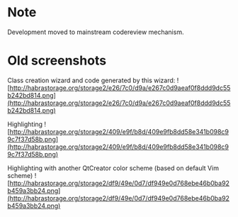 # Note #

Development moved to mainstream codereview mechanism.

# Old screenshots #
Class creation wizard and code generated by this wizard:
![http://habrastorage.org/storage2/e26/7c0/d9a/e267c0d9aeaf0f8ddd9dc55b242bd814.png](http://habrastorage.org/storage2/e26/7c0/d9a/e267c0d9aeaf0f8ddd9dc55b242bd814.png)

Highlighting
![http://habrastorage.org/storage2/409/e9f/b8d/409e9fb8dd58e341b098c99c7f37d58b.png](http://habrastorage.org/storage2/409/e9f/b8d/409e9fb8dd58e341b098c99c7f37d58b.png)

Highlighting with another QtCreator color scheme (based on default Vim scheme)
![http://habrastorage.org/storage2/df9/49e/0d7/df949e0d768ebe46b0ba92b459a3bb24.png](http://habrastorage.org/storage2/df9/49e/0d7/df949e0d768ebe46b0ba92b459a3bb24.png)